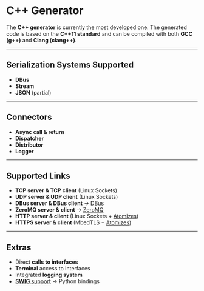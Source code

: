# C++ Generator

The **C++ generator** is currently the most developed one.
The generated code is based on the **C++11 standard** and can be compiled with both **GCC (g++)** and **Clang (clang++)**.

---

## Serialization Systems Supported

* **DBus**
* **Stream**
* **JSON** (partial)

---

## Connectors

* **Async call & return**
* **Dispatcher**
* **Distributor**
* **Logger**

---

## Supported Links

* **TCP server & TCP client** (Linux Sockets)
* **UDP server & UDP client** (Linux Sockets)
* **DBus server & DBus client** → [DBus](https://www.freedesktop.org/wiki/Software/dbus/)
* **ZeroMQ server & client** → [ZeroMQ](https://zeromq.org/)
* **HTTP server & client** (Linux Sockets + [Atomizes](https://github.com/tinfoilboy/atomizes))
* **HTTPS server & client** (MbedTLS + [Atomizes](https://github.com/tinfoilboy/atomizes))

---

## Extras

* Direct **calls to interfaces**
* **Terminal** access to interfaces
* Integrated **logging system**
* [**SWIG** support](http://www.swig.org/) → Python bindings
